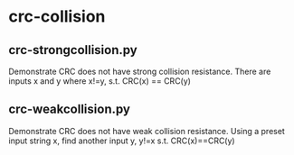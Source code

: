 # crc-collision

## crc-strongcollision.py
Demonstrate CRC does not have strong collision resistance.
There are inputs x and y where x!=y, s.t. CRC(x) == CRC(y)


## crc-weakcollision.py
Demonstrate CRC does not have weak collision resistance.
Using a preset input string x, find another input y, y!=x s.t. CRC(x)==CRC(y)
